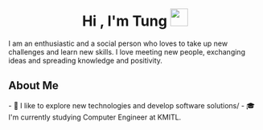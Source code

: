 <h1 align="center">Hi , I'm Tung <img src="https://media.giphy.com/media/hvRJCLFzcasrR4ia7z/giphy.gif" width="35"></h1>
I am an enthusiastic and a social person who loves to take up new challenges and learn new skills. I love meeting new people, exchanging ideas and spreading knowledge and positivity.
<h2> About Me </h2>
- 🔭 I like to explore new technologies and develop software solutions/
- 🎓 I'm currently studying Computer Engineer at KMITL.
